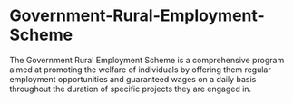 # Government-Rural-Employment-Scheme
The Government Rural Employment Scheme is a comprehensive program aimed at promoting the welfare of individuals by offering them regular employment opportunities and guaranteed wages on a daily basis throughout the duration of specific projects they are engaged in. 
